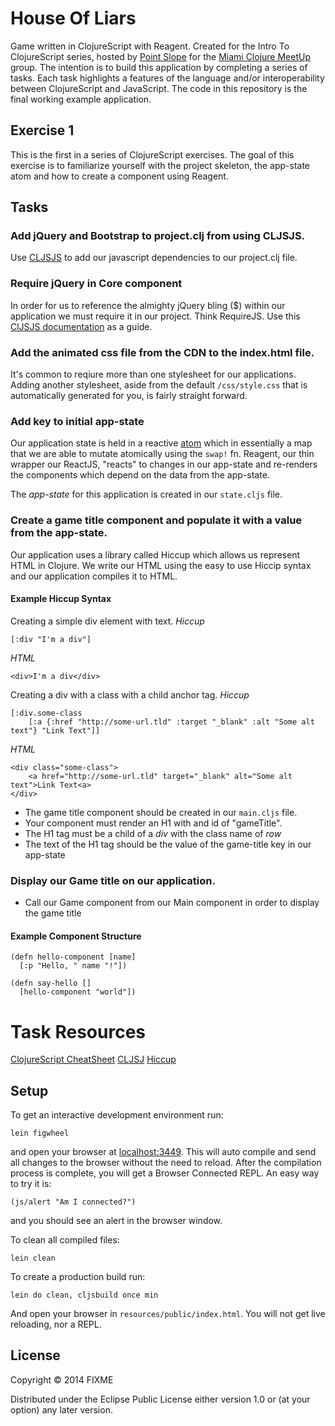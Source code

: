 # House Of Liars

Game written in ClojureScript with Reagent. Created for the Intro To ClojureScript series, hosted by [Point Slope](https://pointslope.com/) for the [Miami Clojure MeetUp](http://www.meetup.com/Miami-Clojure-Meetup/) group.
The intention is to build this application by completing a series of tasks. Each task highlights a features of the language and/or interoperability between ClojureScript and JavaScript. The code in this repository is the final working example application.

## Exercise 1

This is the first in a series of ClojureScript exercises. The goal of this exercise is to familiarize yourself with the project skeleton, the app-state atom and how to create a component using Reagent.

## Tasks

### Add jQuery and Bootstrap to project.clj from using CLJSJS.

Use [CLJSJS](http://cljsjs.github.io/) to add our javascript dependencies to our project.clj file.

### Require jQuery in Core component

In order for us to reference the almighty jQuery bling ($) within our application we must require it in our project. Think RequireJS. Use this [ClJSJS documentation](https://github.com/cljsjs/packages/wiki/Using-Packages) as a guide.

### Add the animated css file from the CDN to the index.html file.

It's common to reqiure more than one stylesheet for our applications. Adding another stylesheet, aside from the default ```/css/style.css``` that is automatically generated for you, is fairly straight forward.

### Add key to initial app-state

Our application state is held in a reactive [atom](http://clojuredocs.org/clojure.core/atom) which in essentially a map that we are able to mutate atomically using the ```swap!``` fn. Reagent, our thin wrapper our ReactJS, "reacts" to changes in our app-state and re-renders the components which depend on the data from the app-state.

The *app-state* for this application is created in our ```state.cljs``` file.



### Create a game title component and populate it with a value from the app-state.

Our application uses a library called Hiccup which allows us represent HTML in Clojure. We write our HTML using the easy to use Hiccip syntax and our application compiles it to HTML.

#### Example Hiccup Syntax
Creating a simple div element with text.
*Hiccup*
```
[:div "I'm a div"]
```

*HTML*
```
<div>I'm a div</div>
```

Creating a div with a class with a child anchor tag.
*Hiccup*
```
[:div.some-class
    [:a {:href "http://some-url.tld" :target "_blank" :alt "Some alt text"} "Link Text"]]
```

*HTML*
```
<div class="some-class">
    <a href="http://some-url.tld" target="_blank" alt="Some alt text">Link Text<a>
</div>
```

* The game title component should be created in our ```main.cljs``` file.
* Your component must render an H1 with and id of "gameTitle".
* The H1 tag must be a child of a *div* with the class name of *row*
* The text of the H1 tag should be the value of the game-title key in our app-state

### Display our Game title on our application.

* Call our Game component from our Main component in order to display the game title

#### Example Component Structure

```
(defn hello-component [name]
  [:p "Hello, " name "!"])

(defn say-hello []
  [hello-component "world"])
```

# Task Resources

[ClojureScript CheatSheet](http://cljs.info/cheatsheet/)
[CLJSJ](http://cljsjs.github.io/)
[Hiccup](https://github.com/weavejester/hiccup)


## Setup

To get an interactive development environment run:

    lein figwheel

and open your browser at [localhost:3449](http://localhost:3449/).
This will auto compile and send all changes to the browser without the
need to reload. After the compilation process is complete, you will
get a Browser Connected REPL. An easy way to try it is:

    (js/alert "Am I connected?")

and you should see an alert in the browser window.

To clean all compiled files:

    lein clean

To create a production build run:

    lein do clean, cljsbuild once min

And open your browser in `resources/public/index.html`. You will not
get live reloading, nor a REPL.

## License

Copyright © 2014 FIXME

Distributed under the Eclipse Public License either version 1.0 or (at your option) any later version.
